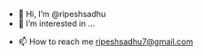 - 👋 Hi, I’m @ripeshsadhu
- 👀 I’m interested in ...

<!---
 - 🌱 I’m currently learning ...
- 💞️ I’m looking to collaborate on ... 
--->


- 📫 How to reach me ripeshsadhu7@gmail.com

<!---
ripeshsadhu/ripeshsadhu is a ✨ special ✨ repository because its `README.md` (this file) appears on your GitHub profile.
You can click the Preview link to take a look at your changes.
--->
